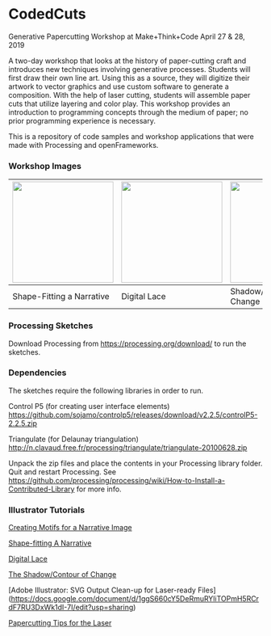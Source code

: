 # CodedCuts
Generative Papercutting Workshop at Make+Think+Code
April 27 & 28, 2019

A two-day workshop that looks at the history of paper-cutting craft and introduces new techniques involving generative processes. Students will first draw their own line art. Using this as a source, they will digitize their artwork to vector graphics and use custom software to generate a composition. With the help of laser cutting, students will assemble paper cuts that utilize layering and color play. This workshop provides an introduction to programming concepts through the medium of paper; no prior programming experience is necessary.

This is a repository of code samples and workshop applications that were made with Processing and openFrameworks.

### Workshop Images 

<img src="https://github.com/mantissa/CodedCuts/blob/master/DemoImages/ShapeFitting.JPG" width="200"> | <img src="https://github.com/mantissa/CodedCuts/blob/master/DemoImages/BoidsLace.JPG" width="200"> | <img src="https://github.com/mantissa/CodedCuts/blob/master/DemoImages/ContourOfChange.JPG" width="200">
--- | --- | ---
Shape-Fitting a Narrative | Digital Lace | Shadow/Contour Of Change

### Processing Sketches 

Download Processing from https://processing.org/download/ to run the sketches.

### Dependencies

The sketches require the following libraries in order to run.

Control P5 (for creating user interface elements)
https://github.com/sojamo/controlp5/releases/download/v2.2.5/controlP5-2.2.5.zip

Triangulate (for Delaunay triangulation)
http://n.clavaud.free.fr/processing/triangulate/triangulate-20100628.zip

Unpack the zip files and place the contents in your Processing library folder.
Quit and restart Processing. See https://github.com/processing/processing/wiki/How-to-Install-a-Contributed-Library for more info. 

### Illustrator Tutorials

[Creating Motifs for a Narrative Image](https://docs.google.com/document/d/1zP_q6APzuy6R5oKZRXpGRwuaLuHnhAKCBMHae8bK9ek/edit?usp=sharing)

[Shape-fitting A Narrative](https://docs.google.com/document/d/1fzF2w1S-7rrlury8rZqucWfVu3gi_JjshP1oj1uSkLk/edit?usp=sharing)

[Digital Lace](https://docs.google.com/document/d/1NRv1M-h4mmqZzfene-MbFBOzbOjdwPSmy8QSiEg3Gnk/edit?usp=sharing)

[The Shadow/Contour of Change](https://docs.google.com/document/d/13wILhUohQjUOOPJWTsxje0aD5cM56FuaPg48HIA5D10/edit?usp=sharing)

[Adobe Illustrator: SVG Output Clean-up for Laser-ready Files]
(https://docs.google.com/document/d/1ggS660cY5DeRmuRYliTOPmH5RCrdF7RU3DxWk1dI-7I/edit?usp=sharing)

[Papercutting Tips for the Laser](https://docs.google.com/document/d/1nzTQj-OkKQnKXLeLqozwP8AkuMulZydEsUO0e1atahY/edit?usp=sharing)



